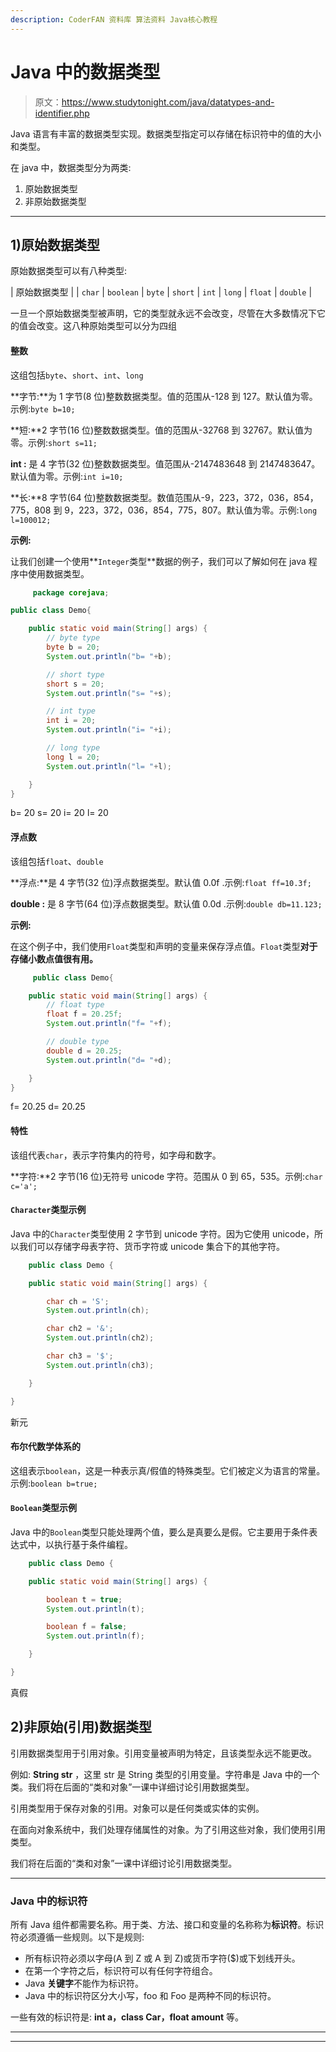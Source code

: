 ```yaml
---
description: CoderFAN 资料库 算法资料 Java核心教程
---
```


# Java 中的数据类型

> 原文：<https://www.studytonight.com/java/datatypes-and-identifier.php>

Java 语言有丰富的数据类型实现。数据类型指定可以存储在标识符中的值的大小和类型。

在 java 中，数据类型分为两类:

1.  原始数据类型
2.  非原始数据类型

* * *

## 1)原始数据类型

原始数据类型可以有八种类型:

| 原始数据类型 |
| `char` | `boolean` | `byte` | `short` | `int` | `long` | `float` | `double` |

一旦一个原始数据类型被声明，它的类型就永远不会改变，尽管在大多数情况下它的值会改变。这八种原始类型可以分为四组

#### 整数

这组包括`byte`、`short`、`int`、`long`

**字节:**为 1 字节(8 位)整数数据类型。值的范围从-128 到 127。默认值为零。示例:`byte b=10;`

**短:**2 字节(16 位)整数数据类型。值的范围从-32768 到 32767。默认值为零。示例:`short s=11;`

**int :** 是 4 字节(32 位)整数数据类型。值范围从-2147483648 到 2147483647。默认值为零。示例:`int i=10;`

**长:**8 字节(64 位)整数数据类型。数值范围从-9，223，372，036，854，775，808 到 9，223，372，036，854，775，807。默认值为零。示例:`long l=100012;`

**示例:**

让我们创建一个使用**`Integer`类型**数据的例子，我们可以了解如何在 java 程序中使用数据类型。

```java
	 package corejava;

public class Demo{      

    public static void main(String[] args) {
    	// byte type
    	byte b = 20;
    	System.out.println("b= "+b);

    	// short type
    	short s = 20;
    	System.out.println("s= "+s);

    	// int type
    	int i = 20;
    	System.out.println("i= "+i);

    	// long type
    	long l = 20;
    	System.out.println("l= "+l);

    }  
} 

```

b= 20 s= 20 i= 20 l= 20

#### 浮点数

该组包括`float`、`double`

**浮点:**是 4 字节(32 位)浮点数据类型。默认值 0.0f .示例:`float ff=10.3f;`

**double :** 是 8 字节(64 位)浮点数据类型。默认值 0.0d .示例:`double db=11.123;`

**示例:**

在这个例子中，我们使用`Float`类型和声明的变量来保存浮点值。`Float`类型**对于存储小数点值很有用。**

```java
	 public class Demo{      

    public static void main(String[] args) {
    	// float type
    	float f = 20.25f;
    	System.out.println("f= "+f);

    	// double type
    	double d = 20.25;
    	System.out.println("d= "+d);

    }  
} 

```

f= 20.25 d= 20.25

#### 特性

该组代表`char`，表示字符集内的符号，如字母和数字。

**字符:**2 字节(16 位)无符号 unicode 字符。范围从 0 到 65，535。示例:`char c='a';`

#### `Character`类型示例

Java 中的`Character`类型使用 2 字节到 unicode 字符。因为它使用 unicode，所以我们可以存储字母表字符、货币字符或 unicode 集合下的其他字符。

```java
    public class Demo {

    public static void main(String[] args) {

        char ch = 'S';
        System.out.println(ch);

        char ch2 = '&';
        System.out.println(ch2);

        char ch3 = '$';
        System.out.println(ch3);

    }

} 

```

新元

#### 布尔代数学体系的

这组表示`boolean`，这是一种表示真/假值的特殊类型。它们被定义为语言的常量。示例:`boolean b=true;`

#### `Boolean`类型示例

Java 中的`Boolean`类型只能处理两个值，要么是真要么是假。它主要用于条件表达式中，以执行基于条件编程。

```java
    public class Demo {

    public static void main(String[] args) {

        boolean t = true;
        System.out.println(t);

        boolean f = false;
        System.out.println(f);

    }

} 

```

真假

## 2)非原始(引用)数据类型

引用数据类型用于引用对象。引用变量被声明为特定，且该类型永远不能更改。

例如: **String str** ，这里 str 是 String 类型的引用变量。字符串是 Java 中的一个类。我们将在后面的“类和对象”一课中详细讨论引用数据类型。

引用类型用于保存对象的引用。对象可以是任何类或实体的实例。

在面向对象系统中，我们处理存储属性的对象。为了引用这些对象，我们使用引用类型。

我们将在后面的“类和对象”一课中详细讨论引用数据类型。

* * *

### Java 中的标识符

所有 Java 组件都需要名称。用于类、方法、接口和变量的名称称为**标识符**。标识符必须遵循一些规则。以下是规则:

*   所有标识符必须以字母(A 到 Z 或 A 到 Z)或货币字符($)或下划线开头。
*   在第一个字符之后，标识符可以有任何字符组合。
*   Java **关键字**不能作为标识符。
*   Java 中的标识符区分大小写，foo 和 Foo 是两种不同的标识符。

一些有效的标识符是: **int a，class Car，float amount** 等。

* * *

* * *
